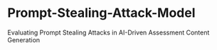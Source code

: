 # Prompt-Stealing-Attack-Model
Evaluating Prompt Stealing Attacks in AI-Driven Assessment Content Generation
